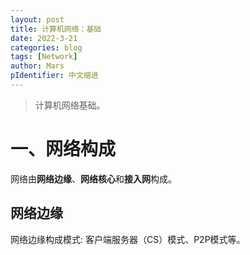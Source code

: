 ```yaml
---
layout: post
title: 计算机网络：基础
date: 2022-3-21
categories: blog
tags: [Network]
author: Mars
pIdentifier: 中文缩进
---
```


> 计算机网络基础。
> 

# 一、网络构成

网络由**网络边缘**、**网络核心**和**接入网**构成。

## 网络边缘

网络边缘构成模式: 客户端服务器（CS）模式、P2P模式等。

